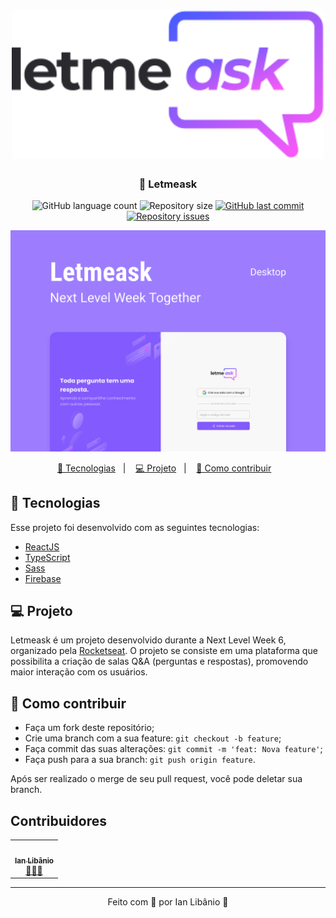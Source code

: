 <h1 align="center">
    <img alt="Letmeask" title="Logo" src="https://raw.githubusercontent.com/ianlibanio/Letmeask/4d61357234bd93b80787d7f0fe92e795ca267119/.github/logo.svg" width="500px" />
</h1>

<h3 align="center">
  💬 Letmeask
</h3>

<p align="center">
  <img alt="GitHub language count" src="https://img.shields.io/github/languages/count/ianlibanio/Letmeask?style=for-the-badge">

  <img alt="Repository size" src="https://img.shields.io/github/repo-size/ianlibanio/Letmeask?style=for-the-badge">
  
  <a href="https://github.com/ianlibanio/Letmeask/commits/master">
    <img alt="GitHub last commit" src="https://img.shields.io/github/last-commit/ianlibanio/Letmeask?style=for-the-badge">
  </a>

  <a href="https://github.com/ianlibanio/Letmeask/issues">
    <img alt="Repository issues" src="https://img.shields.io/github/issues/ianlibanio/Letmeask?style=for-the-badge">
  </a>
</p>

<img alt="Letmeask banner" title="Banner" src="https://raw.githubusercontent.com/ianlibanio/Letmeask/4d61357234bd93b80787d7f0fe92e795ca267119/.github/banner.svg" >

<p align="center">
  <a href="#-tecnologias">🚀 Tecnologias</a>&nbsp;&nbsp;&nbsp;|&nbsp;&nbsp;&nbsp;
  <a href="#-projeto">💻 Projeto</a>&nbsp;&nbsp;&nbsp;|&nbsp;&nbsp;&nbsp;
  <a href="#-como-contribuir">🤔 Como contribuir</a>&nbsp;&nbsp;&nbsp;

<br>

## 🚀 Tecnologias

Esse projeto foi desenvolvido com as seguintes tecnologias:

- [ReactJS](https://reactjs.org)
- [TypeScript](https://www.typescriptlang.org/)
- [Sass](https://sass-lang.com/)
- [Firebase](https://firebase.google.com/)

## 💻 Projeto

Letmeask é um projeto desenvolvido durante a Next Level Week 6, organizado pela [Rocketseat](https://rocketseat.com.br/). O projeto se consiste em uma plataforma que possibilita a criação de salas Q&A (perguntas e respostas), promovendo maior interação com os usuários.
  
## 🤔 Como contribuir

- Faça um fork deste repositório;
- Crie uma branch com a sua feature: `git checkout -b feature`;
- Faça commit das suas alterações: `git commit -m 'feat: Nova feature'`;
- Faça push para a sua branch: `git push origin feature`.

Após ser realizado o merge de seu pull request, você pode deletar sua branch.

## Contribuidores

<table>
  <tr>
    <td align="center"><a href="https://github.com/ianlibanio"><img style="border-radius: 50%;" src="https://github.com/ianlibanio.png?size=100" width="100px;" alt=""/><br /><sub><b>Ian Libânio</b></sub></a><br /><a href="https://github.com/ianlibanio" title="Developer">👨‍🚀🚀</a></td>
  </tr>
</table>
 
---

<p align="center">
    Feito com 🖤 por Ian Libânio 👋
</p>

